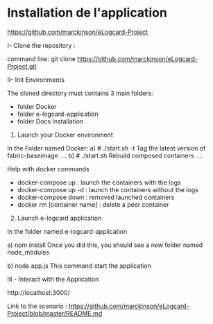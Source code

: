 # Installation de l'application

https://github.com/marckinson/eLogcard-Project


I- Clone the repository :

command line: git clone https://github.com/marckinson/eLogcard-Project.git

II- Init Environments

The cloned directory must contains 3 main folders:
-	folder 		Docker 
-	folder	 	e-logcard-application
-	folder		Docs Installation


1) Launch your Docker environment

In the Folder named Docker:
a) # ./start.sh -t
Tag the latest version of fabric-baseimage
....
b) # ./start.sh
Rebuild composed containers
....

Help with docker commands
- docker-compose up				: launch the containers with the logs 
- docker-compose up -d			: launch the containers without the logs 
- docker-compose down  		    : removed launched containers 
- docker rm [container name]    : delete a peer container 

2) Launch e-logcard application 

In the folder named e-logcard-application 

a) npm install 
Once you did this, you should see a new folder named node_modules

b) node app.js 
This command start the application

III - Interact with the Application 

http://localhost:3000/


Link to the scenario : https://github.com/marckinson/eLogcard-Project/blob/master/README.md


